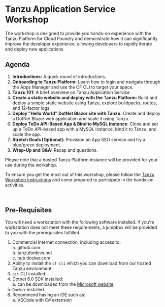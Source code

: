 # Tanzu Application Service Workshop

The workshop is designed to provide you hands-on experience with the Tanzu Platform for Cloud Foundry and demonstrate how it can significantly improve the developer experience, allowing developers to rapidly iterate and deploy new applications.

## Agenda  
1.  **Introductions:**  A quick round of introductions.
2.  **Onboarding to Tanzu Platform:** Learn how to login and navigate through the Apps Manager and use the CF CLI to target your space.
3.  **Tanzu 101:** A brief overview on Tanzu Application Service  
4.  **Create a static website and deploy with the Tanzu Platform:**  Build and deploy a simple static website using Tanzu, explore buildpacks, routes, and 12-factor logs.  
5.  **Deploy "Hello World" DotNet Blazor site with Tanzu:**  Create and deploy a DotNet Blazor web application and scale it using Tanzu.
6.  **Deploy ToDo API-Based App & Bind to MySQL instance:** Clone and set up a ToDo API-based app with a MySQL instance, bind it to Tanzu, and scale the app.  
7.  **Stretch Goals (Optional):**  Provision an App SSO service and try a blue/green deployment.  
8.  **Wrap-Up and Q&A:**  Recap and questions.   

Please note that a hosted Tanzu Platform instance will be provided for your use during the workshop.

To ensure you get the most out of this workshop, please follow the [Tanzu Workshop Instructions](https://github.com/trevorputbrese/ca-tas-workshop/blob/main/TAS-Workshop-Instructions.md) and come prepared to participate in the hands-on activities.

<br/>


## Pre-Requisites  
You will need a workstation with the following software installed.  If you're workstation does not meet these requirements, a jumpbox will be provided to you with the prerequisites fulfilled.
1.  Commercial Internet connection, including access to:  
    a.  github.com  
    b.  tanzufordevs.net     
    c.  hub.docker.com  
2.  Ability to install the `cf cli` which you can download from our hosted Tanzu environment
3.  `git` CLI installed  
4.  Dotnet 6.0 SDK installed:  
    a.  can be downloaded from the [Microsoft website](https://dotnet.microsoft.com/en-us/download/dotnet/6.0)
6.  `Docker` installed
7.  Recommend having an IDE such as:  
    a.  VSCode with C# extension
